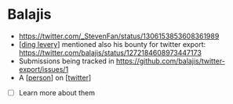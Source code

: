 # Balajis
- https://twitter.com/_StevenFan/status/1306153853608361989
- [[ding levery]] mentioned also his bounty for twitter export: https://twitter.com/balajis/status/1272184608973447173
- Submissions being tracked in https://github.com/balajis/twitter-export/issues/1
- A [[person]] on [[twitter]]
- [ ] Learn more about them

[//begin]: # "Autogenerated link references for markdown compatibility"
[ding levery]: ding-levery "Ding Levery"
[person]: person "Person"
[twitter]: twitter "Twitter"
[//end]: # "Autogenerated link references"